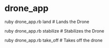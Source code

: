 # drone_app

ruby drone_app.rb land            # Lands the Drone

ruby drone_app.rb stabilize       # Stabilizes the Drone

ruby drone_app.rb take_off        # Takes off the drone
